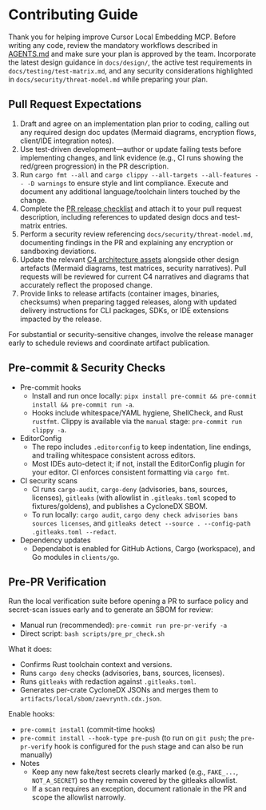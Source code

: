 # Contributing Guide

Thank you for helping improve Cursor Local Embedding MCP. Before writing any code, review the mandatory workflows described in [AGENTS.md](AGENTS.md) and make sure your plan is approved by the team. Incorporate the latest design guidance in `docs/design/`, the active test requirements in `docs/testing/test-matrix.md`, and any security considerations highlighted in `docs/security/threat-model.md` while preparing your plan.

## Pull Request Expectations
1. Draft and agree on an implementation plan prior to coding, calling out any required design doc updates (Mermaid diagrams, encryption flows, client/IDE integration notes).
2. Use test-driven development—author or update failing tests before implementing changes, and link evidence (e.g., CI runs showing the red/green progression) in the PR description.
3. Run `cargo fmt --all` and `cargo clippy --all-targets --all-features -- -D warnings` to ensure style and lint compliance. Execute and document any additional language/toolchain linters touched by the change.
4. Complete the [PR release checklist](docs/process/pr-release-checklist.md) and attach it to your pull request description, including references to updated design docs and test-matrix entries.
5. Perform a security review referencing `docs/security/threat-model.md`, documenting findings in the PR and explaining any encryption or sandboxing deviations.
6. Update the relevant [C4 architecture assets](docs/design/c4/) alongside other design artefacts (Mermaid diagrams, test matrices, security narratives). Pull requests will be reviewed for current C4 narratives and diagrams that accurately reflect the proposed change.
7. Provide links to release artifacts (container images, binaries, checksums) when preparing tagged releases, along with updated delivery instructions for CLI packages, SDKs, or IDE extensions impacted by the release.

For substantial or security-sensitive changes, involve the release manager early to schedule reviews and coordinate artifact publication.

## Pre-commit & Security Checks

- Pre-commit hooks
  - Install and run once locally: `pipx install pre-commit && pre-commit install && pre-commit run -a`.
  - Hooks include whitespace/YAML hygiene, ShellCheck, and Rust `rustfmt`. Clippy is available via the `manual` stage: `pre-commit run clippy -a`.
- EditorConfig
  - The repo includes `.editorconfig` to keep indentation, line endings, and trailing whitespace consistent across editors.
  - Most IDEs auto-detect it; if not, install the EditorConfig plugin for your editor. CI enforces consistent formatting via `cargo fmt`.
- CI security scans
  - CI runs `cargo-audit`, `cargo-deny` (advisories, bans, sources, licenses), `gitleaks` (with allowlist in `.gitleaks.toml` scoped to fixtures/goldens), and publishes a CycloneDX SBOM.
  - To run locally: `cargo audit`, `cargo deny check advisories bans sources licenses`, and `gitleaks detect --source . --config-path .gitleaks.toml --redact`.
- Dependency updates
  - Dependabot is enabled for GitHub Actions, Cargo (workspace), and Go modules in `clients/go`.

## Pre-PR Verification

Run the local verification suite before opening a PR to surface policy and secret-scan issues early and to generate an SBOM for review:

- Manual run (recommended): `pre-commit run pre-pr-verify -a`
- Direct script: `bash scripts/pre_pr_check.sh`

What it does:
- Confirms Rust toolchain context and versions.
- Runs `cargo deny` checks (advisories, bans, sources, licenses).
- Runs `gitleaks` with redaction against `.gitleaks.toml`.
- Generates per-crate CycloneDX JSONs and merges them to `artifacts/local/sbom/zaevrynth.cdx.json`.

Enable hooks:
- `pre-commit install` (commit-time hooks)
- `pre-commit install --hook-type pre-push` (to run on `git push`; the `pre-pr-verify` hook is configured for the `push` stage and can also be run manually)
- Notes
  - Keep any new fake/test secrets clearly marked (e.g., `FAKE_...`, `NOT_A_SECRET`) so they remain covered by the gitleaks allowlist.
  - If a scan requires an exception, document rationale in the PR and scope the allowlist narrowly.
